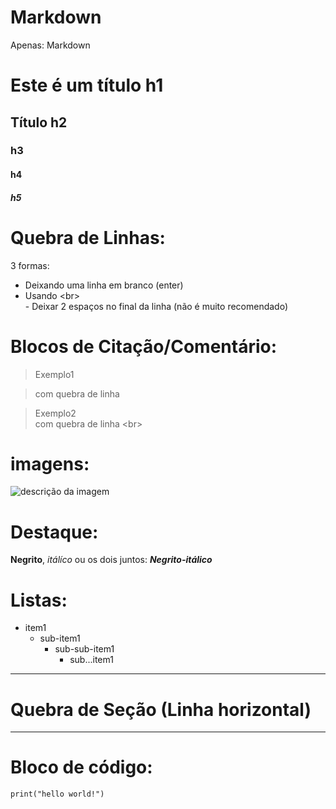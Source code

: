 # Markdown
Apenas: Markdown

# Este é um título h1
## Título h2
### h3
#### h4
##### h5


# Quebra de Linhas:
3 formas:
- Deixando uma linha em branco (enter)
- Usando \<br\> <br>- Deixar 2 espaços no final da linha (não é muito recomendado)

# Blocos de Citação/Comentário:

> Exemplo1

> com quebra de linha

> Exemplo2<br>
com quebra de linha \<br\>

# imagens:
![descrição da imagem](https://github.githubassets.com/assets/GitHub-Mark-ea2971cee799.png)

# Destaque:
**Negrito**, _itálíco_ ou os dois juntos: **_Negrito-itálico_**

# Listas:
- item1
  - sub-item1
      - sub-sub-item1
          - sub...item1
---
# Quebra de Seção (Linha horizontal)
---
# Bloco de código:
```
print("hello world!")
```
